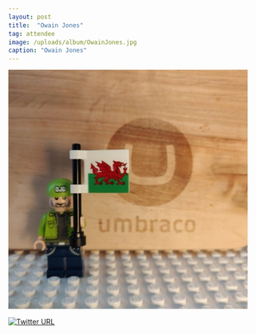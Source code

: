 ```yaml
---
layout: post
title:  "Owain Jones"
tag: attendee
image: /uploads/album/OwainJones.jpg
caption: "Owain Jones"
---
```


![](/uploads/album/OwainJones.jpg)


[![Twitter URL](https://img.shields.io/twitter/url/https/twitter.com/The_DarkGhost.svg?style=social&label=Follow%20%40The_DarkGhost)](https://twitter.com/The_DarkGhost)
